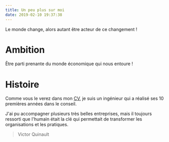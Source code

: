 ```yaml
---
title: Un peu plus sur moi
date: 2019-02-10 19:37:38
---
```

Le monde change, alors autant être acteur de ce changement !

# Ambition
Être parti prenante du monde économique qui nous entoure !


# Histoire
Comme vous le verez dans mon [CV](./page/cv), je suis un ingénieur qui a réalisé ses 10 premières années dans le conseil.

J'ai pu accompagner plusieurs très belles entreprises, mais il toujours ressorti que l'humain était la clé qui permettait de transformer les organisations et les pratiques.

> Victor Quinault